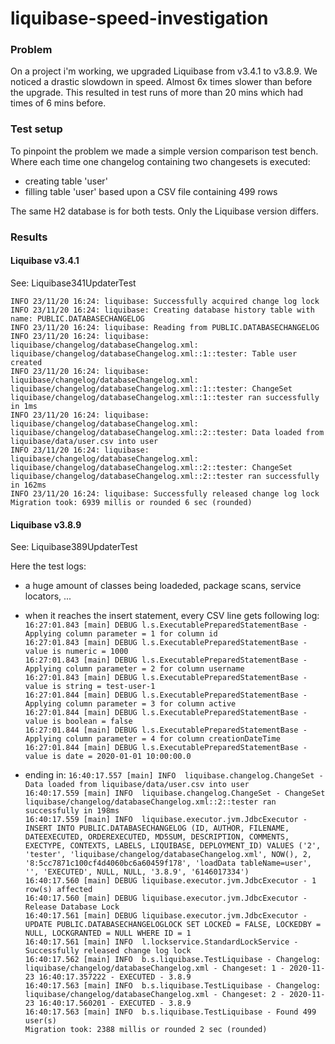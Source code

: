 # liquibase-speed-investigation

### Problem
On a project i'm working, we upgraded Liquibase from v3.4.1 to v3.8.9.
We noticed a drastic slowdown in speed. Almost 6x times slower than before the upgrade.
This resulted in test runs of more than 20 mins which had times of 6 mins before.

### Test setup
To pinpoint the problem we made a simple version comparison test bench.
Where each time one changelog containing two changesets is executed: 
- creating table 'user'
- filling table 'user' based upon a CSV file containing 499 rows

The same H2 database is for both tests. Only the Liquibase version differs.

### Results

#### Liquibase v3.4.1
See: Liquibase341UpdaterTest

`INFO 23/11/20 16:24: liquibase: Successfully acquired change log lock`  
`INFO 23/11/20 16:24: liquibase: Creating database history table with name: PUBLIC.DATABASECHANGELOG`  
`INFO 23/11/20 16:24: liquibase: Reading from PUBLIC.DATABASECHANGELOG`  
`INFO 23/11/20 16:24: liquibase: liquibase/changelog/databaseChangelog.xml: liquibase/changelog/databaseChangelog.xml::1::tester: Table user created`  
`INFO 23/11/20 16:24: liquibase: liquibase/changelog/databaseChangelog.xml: liquibase/changelog/databaseChangelog.xml::1::tester: ChangeSet liquibase/changelog/databaseChangelog.xml::1::tester ran successfully in 1ms`  
`INFO 23/11/20 16:24: liquibase: liquibase/changelog/databaseChangelog.xml: liquibase/changelog/databaseChangelog.xml::2::tester: Data loaded from liquibase/data/user.csv into user`  
`INFO 23/11/20 16:24: liquibase: liquibase/changelog/databaseChangelog.xml: liquibase/changelog/databaseChangelog.xml::2::tester: ChangeSet liquibase/changelog/databaseChangelog.xml::2::tester ran successfully in 162ms`  
`INFO 23/11/20 16:24: liquibase: Successfully released change log lock`  
`Migration took: 6939 millis or rounded 6 sec (rounded)`  

#### Liquibase v3.8.9
See: Liquibase389UpdaterTest

Here the test logs: 
- a huge amount of classes being loadeded, package scans, service locators, ...
- when it reaches the insert statement, every CSV line gets following log:  
`16:27:01.843 [main] DEBUG l.s.ExecutablePreparedStatementBase - Applying column parameter = 1 for column id`  
`16:27:01.843 [main] DEBUG l.s.ExecutablePreparedStatementBase - value is numeric = 1000`  
`16:27:01.843 [main] DEBUG l.s.ExecutablePreparedStatementBase - Applying column parameter = 2 for column username`  
`16:27:01.843 [main] DEBUG l.s.ExecutablePreparedStatementBase - value is string = test-user-1`  
`16:27:01.844 [main] DEBUG l.s.ExecutablePreparedStatementBase - Applying column parameter = 3 for column active`  
`16:27:01.844 [main] DEBUG l.s.ExecutablePreparedStatementBase - value is boolean = false`  
`16:27:01.844 [main] DEBUG l.s.ExecutablePreparedStatementBase - Applying column parameter = 4 for column creationDateTime`  
`16:27:01.844 [main] DEBUG l.s.ExecutablePreparedStatementBase - value is date = 2020-01-01 10:00:00.0`  
 
 - ending in:
`16:40:17.557 [main] INFO  liquibase.changelog.ChangeSet - Data loaded from liquibase/data/user.csv into user`  
`16:40:17.559 [main] INFO  liquibase.changelog.ChangeSet - ChangeSet liquibase/changelog/databaseChangelog.xml::2::tester ran successfully in 198ms`  
`16:40:17.559 [main] INFO  liquibase.executor.jvm.JdbcExecutor - INSERT INTO PUBLIC.DATABASECHANGELOG (ID, AUTHOR, FILENAME, DATEEXECUTED, ORDEREXECUTED, MD5SUM, DESCRIPTION, COMMENTS, EXECTYPE, CONTEXTS, LABELS, LIQUIBASE, DEPLOYMENT_ID) VALUES ('2', 'tester', 'liquibase/changelog/databaseChangelog.xml', NOW(), 2, '8:5cc7871c100cf4d4060bc6a60459f178', 'loadData tableName=user', '', 'EXECUTED', NULL, NULL, '3.8.9', '6146017334')`  
`16:40:17.560 [main] DEBUG liquibase.executor.jvm.JdbcExecutor - 1 row(s) affected`  
`16:40:17.560 [main] DEBUG liquibase.executor.jvm.JdbcExecutor - Release Database Lock`  
`16:40:17.561 [main] DEBUG liquibase.executor.jvm.JdbcExecutor - UPDATE PUBLIC.DATABASECHANGELOGLOCK SET LOCKED = FALSE, LOCKEDBY = NULL, LOCKGRANTED = NULL WHERE ID = 1`  
`16:40:17.561 [main] INFO  l.lockservice.StandardLockService - Successfully released change log lock`  
`16:40:17.562 [main] INFO  b.s.liquibase.TestLiquibase - Changelog: liquibase/changelog/databaseChangelog.xml - Changeset: 1 - 2020-11-23 16:40:17.357222 - EXECUTED - 3.8.9`  
`16:40:17.563 [main] INFO  b.s.liquibase.TestLiquibase - Changelog: liquibase/changelog/databaseChangelog.xml - Changeset: 2 - 2020-11-23 16:40:17.560201 - EXECUTED - 3.8.9`  
`16:40:17.563 [main] INFO  b.s.liquibase.TestLiquibase - Found 499 user(s)`  
`Migration took: 2388 millis or rounded 2 sec (rounded)`  



